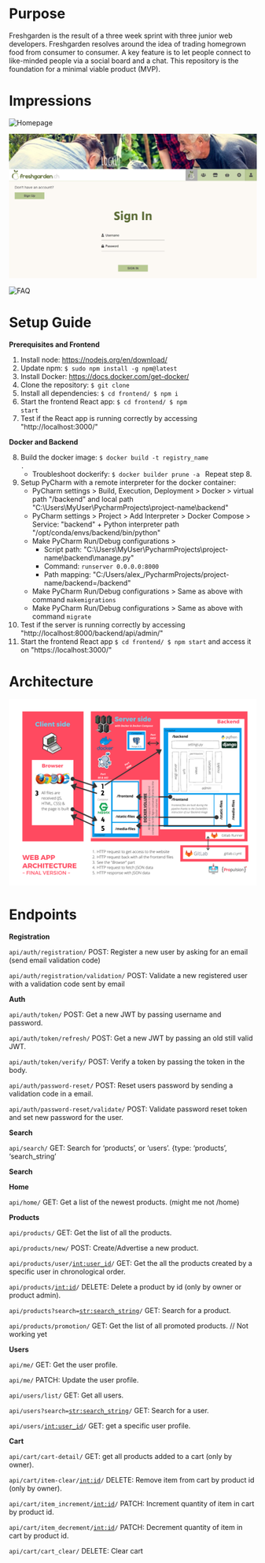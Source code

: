 # Purpose
Freshgarden is the result of a three week sprint with three junior web developers.
Freshgarden resolves around the idea of trading homegrown food from consumer to consumer. A key feature is to let people connect to like-minded people via a social board and a chat.
This repository is the foundation for a minimal viable product (MVP).

# Impressions
![Homepage](./frontend/src/assets/freshgarden_homepage.png "Home Page")

![Sign In](./frontend/src/assets/signin.PNG "Sign In Page")

![FAQ](./frontend/src/assets/freshgarden_about.png "FAQ")

# Setup Guide 
<strong>Prerequisites and Frontend</strong>

1. Install node: https://nodejs.org/en/download/
2. Update npm: <code>$ sudo npm install -g npm@latest</code>
3. Install Docker: https://docs.docker.com/get-docker/
4. Clone the repository: <code>$ git clone</code>
5. Install all dependencies: <code>$ cd frontend/ $ npm i</code> 
6. Start the frontend React app: <code>$ cd frontend/ $ npm start</code>
7. Test if the React app is running correctly by accessing "http://localhost:3000/"

<strong>Docker and Backend</strong>

8. Build the docker image: <code>$ docker build -t registry_name .</code>
    * Troubleshoot dockerify: <code>$ docker builder prune -a </code> Repeat step 8.</br>
9. Setup PyCharm with a remote interpreter for the docker container:
    * PyCharm settings > Build, Execution, Deployment > Docker > virtual path "/backend" and local path "C:\Users\MyUser\PycharmProjects\project-name\backend"
    * PyCharm settings > Project > Add Interpreter > Docker Compose > Service: "backend" + Python interpreter path "/opt/conda/envs/backend/bin/python"
    * Make PyCharm Run/Debug configurations > 
        * Script path: "C:\Users\MyUser\PycharmProjects\project-name\backend\manage.py"
        * Command: <code>runserver 0.0.0.0:8000</code>
        * Path mapping: "C:/Users/alex_/PycharmProjects/project-name/backend=/backend"
    * Make PyCharm Run/Debug configurations > Same as above with command <code>makemigrations</code>
    * Make PyCharm Run/Debug configurations > Same as above with command <code>migrate</code>
10. Test if the server is running correctly by accessing "http://localhost:8000/backend/api/admin/" 
11. Start the frontend React app <code>$ cd frontend/ $ npm start</code> and access it on "https://localhost:3000/"

# Architecture
![Architecture](./frontend/src/assets/architecture.png "Architecture")

# Endpoints
<strong>Registration</strong>

<code>api/auth/registration/</code> POST: Register a new user by asking for an email (send email validation code)

<code>api/auth/registration/validation/</code> POST: Validate a new registered user with a validation code sent by email

<strong>Auth</strong>

<code>api/auth/token/</code> POST: Get a new JWT by passing username and password.

<code>api/auth/token/refresh/</code> POST: Get a new JWT by passing an old still valid JWT.

<code>api/auth/token/verify/</code> POST: Verify a token by passing the token in the body.

<code>api/auth/password-reset/</code> POST: Reset users password by sending a validation code in a email.

<code>api/auth/password-reset/validate/</code> POST: Validate password reset token and set new password for the user.

<strong>Search</strong>

<code>api/search/</code> GET: Search for ‘products’, or ‘users’. {type: ‘products’, ‘search_string’

<strong>Search</strong>

<strong>Home</strong>

<code>api/home/</code> GET: Get a list of the newest products. (might me not /home)

<strong>Products</strong>

<code>api/products/</code> GET: Get the list of all the products.

<code>api/products/new/</code> POST: Create/Advertise a new product.

<code>api/products/user/<int:user_id>/</code> GET: Get the all the products created by a specific user in chronological order.

<code>api/products/<int:id>/</code> DELETE: Delete a product by id (only by owner or product admin).

<code>api/products?search=<str:search_string>/</code> GET: Search for a product.

<code>api/products/promotion/</code> GET: Get the list of all promoted products. // Not working yet

<strong>Users</strong> 

<code>api/me/</code> GET: Get the user profile.

<code>api/me/</code> PATCH: Update the user profile.

<code>api/users/list/</code> GET: Get all users.

<code>api/users?search=<str:search_string>/</code> GET: Search for a user.

<code>api/users/<int:user_id>/</code> GET: get a specific user profile.

<strong>Cart</strong>

<code>api/cart/cart-detail/</code> GET: get all products added to a cart (only by owner).
   
<code>api/cart/item-clear/<int:id>/</code> DELETE: Remove item from cart by product id (only by owner).

<code>api/cart/item_increment/<int:id>/</code> PATCH: Increment quantity of item in cart by product id.
   
<code>api/cart/item_decrement/<int:id>/</code> PATCH: Decrement quantity of item in cart by product id.

<code>api/cart/cart_clear/</code> DELETE: Clear cart
